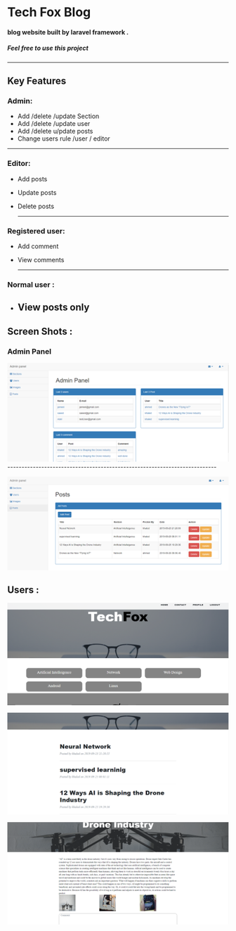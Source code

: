 # Tech Fox Blog 
#### blog website built by laravel framework .
#####   Feel free to use this project

  ---------------------------------------------------------
## Key Features

### Admin: 
  * Add /delete /update Section 
  * Add /delete /update user 
  * Add /delete u/pdate posts 
  * Change users rule /user / editor 
   --------------------------------------------------------
### Editor:
  * Add posts
  * Update posts
  * Delete posts

    ------------------------------------------------------
### Registered user:
 * Add comment 
 * View comments 

   ----------------------------------------------------------
### Normal user :
  * View posts only
    --------------------------------------------------------------------------
## Screen Shots :
 ### Admin Panel 
![User Home Page](public/images/admin_home.PNG) 
    --------------------------------------------------------------------------
    
![User Home Page](public/images/admin_post.PNG) 



## Users :
![User Home Page](public/images/user_home.PNG) 

![User Home Page](public/images/section_posts.PNG) 

![User Home Page](public/images/user_post.PNG) 

    

